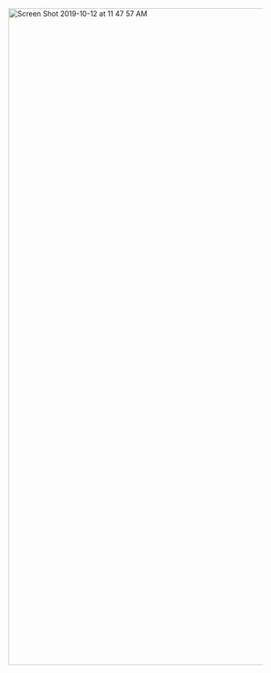 <img width="1299" alt="Screen Shot 2019-10-12 at 11 47 57 AM" src="https://user-images.githubusercontent.com/52087686/66704949-79b44000-ece6-11e9-899b-830d8dd728c9.png">
